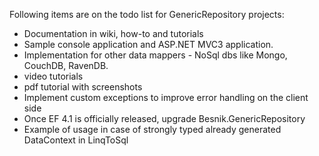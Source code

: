 Following items are on the todo list for GenericRepository projects:
  * Documentation in wiki, how-to and tutorials
  * Sample console application and ASP.NET MVC3 application.
  * Implementation for other data mappers - NoSql dbs like Mongo, CouchDB, RavenDB.
  * video tutorials
  * pdf tutorial with screenshots
  * Implement custom exceptions to improve error handling on the client side
  * Once EF 4.1 is officially released, upgrade Besnik.GenericRepository
  * Example of usage in case of strongly typed already generated DataContext in LinqToSql